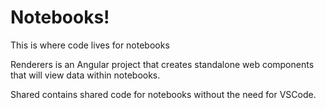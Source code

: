 # Notebooks!

This is where code lives for notebooks

Renderers is an Angular project that creates standalone web components that will view data within notebooks.

Shared contains shared code for notebooks without the need for VSCode.
